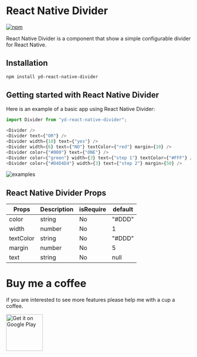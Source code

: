 # React Native Divider

[![npm](https://img.shields.io/npm/v/yd-react-native-divider)](https://www.npmjs.com/package/yd-react-native-divider)

React Native Divider is a component that show a simple configurable divider for React Native.

## Installation

```sh
npm install yd-react-native-divider
```

## Getting started with React Native Divider

Here is an example of a basic app using React Native Divider:

```js
import Divider from "yd-react-native-divider";

<Divider />
<Divider text={"OR"} />
<Divider width={10} text={"yes"} />
<Divider width={6} text={"NO"} textColor={"red"} margin={10} />
<Divider color={"#000"} text={"ONE"} />
<Divider color={"green"} width={3} text={"step 1"} textColor={"#FFF"} />
<Divider color={"#D4D4D4"} width={3} text={"step 2"} margin={50} />

```

![examples](https://i.ibb.co/cFk7jTh/divider.png)

## React Native Divider Props

| Props     | Description | isRequire | default |
| --------- | ----------- | --------- | ------- |
| color     | string      | No        | "#DDD"  |
| width     | number      | No        | 1       |
| textColor | string      | No        | "#DDD"  |
| margin    | number      | No        | 5       |
| text      | string      | No        | null    |

# Buy me a coffee

if you are interested to see more features please help me with a cup a coffee.

<a href="https://www.buymeacoffee.com/yamildiegoF"><img alt="Get it on Google Play" src="https://www.buymeacoffee.com/assets/img/guidelines/download-assets-1.svg" height=100px /></a>
